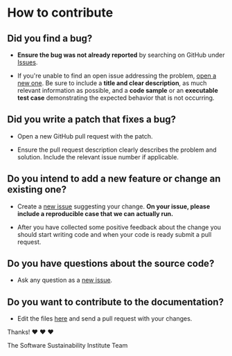 # How to contribute

## **Did you find a bug?**

* **Ensure the bug was not already reported** by searching on GitHub under [Issues](https://github.com/softwaresaved/fat/).

* If you're unable to find an open issue addressing the problem, [open a new one](https://github.com/softwaresaved/fat/new). Be sure to include a **title and clear description**, as much relevant information as possible, and a **code sample** or an **executable test case** demonstrating the expected behavior that is not occurring.

## **Did you write a patch that fixes a bug?**

* Open a new GitHub pull request with the patch.

* Ensure the pull request description clearly describes the problem and solution. Include the relevant issue number if applicable.

## **Do you intend to add a new feature or change an existing one?**

* Create a [new issue](https://github.com/softwaresaved/fat/new) suggesting your change. **On your issue, please include a reproducible case that we can actually run.**

* After you have collected some positive feedback about the change you should start writing code and when your code is ready submit a pull request.

## **Do you have questions about the source code?**

* Ask any question as a [new issue](https://github.com/softwaresaved/fat/new).

## **Do you want to contribute to the documentation?**

* Edit the files [here](https://github.com/softwaresaved/fat/tree/master/docs/_posts) and send a pull request with your changes.

Thanks! :heart: :heart: :heart:

The Software Sustainability Institute Team
